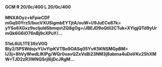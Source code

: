 #### GCM R 20/0c/400 L 20/0c/400
**MNXAOyz+kFpieCDF**<br/>**mGqS0Yrz5/bucVXUSigmbEYTjtA/ouW+l/9JuECe87k=**<br/>**yYSo6XGxz9scljuldSbmqvtZQ8gOg+/JBEJD9oQtiI2CTuk+XYigjQTd9yUrmQk6G6iO76nBj9cXPuY/...**<br/><br/>
**51eL6UL1TE39zV0Q**<br/>**BIy2/5PSWdojvYUvYipKVTBo9OASq05YvK5KNSMGpBM=**<br/>**lJ3j+8hVyWwdLIKlPg/WQr0oavQZxVsBi23NM3j8abma4uDoVKv25hXMW+TJD2zR3WNQSrjl6jDcJRgM...**